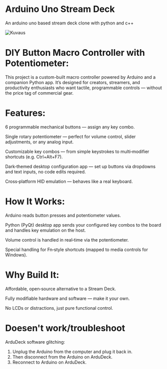 # Arduino Uno Stream Deck

An arduino uno based stream deck clone with python and c++

![Kuvaus](https://raw.githubusercontent.com/KIILUKKI/Arduino-Stream-Deck/main/Show/20250824_135641.jpg)

   # DIY Button Macro Controller with Potentiometer:
   
This project is a custom-built macro controller powered by Arduino and a companion Python app. It’s designed for creators, streamers, and productivity enthusiasts who want tactile, programmable controls — without the price tag of commercial gear.

   # Features:
6 programmable mechanical buttons — assign any key combo.

Single rotary potentiometer — perfect for volume control, slider adjustments, or any analog input.

Customizable key combos — from simple keystrokes to multi‑modifier shortcuts (e.g. Ctrl+Alt+F7).

Dark‑themed desktop configuration app — set up buttons via dropdowns and text inputs, no code edits required.

Cross‑platform HID emulation — behaves like a real keyboard.

   # How It Works:
Arduino reads button presses and potentiometer values.

Python (PyQt) desktop app sends your configured key combos to the board and handles key emulation on the host.

Volume control is handled in real‑time via the potentiometer.

Special handling for Fn‑style shortcuts (mapped to media controls for Windows).

   # Why Build It:
Affordable, open‑source alternative to a Stream Deck.

Fully modifiable hardware and software — make it your own.

No LCDs or distractions, just pure functional control.



  # Doesen't work/troubleshoot

ArduDeck software glitching:
1. Unplug the Arduino from the computer and plug it back in.
2. Then disconnect from the Arduino on ArduDeck.
3. Reconnect to Arduino on ArduDeck.

